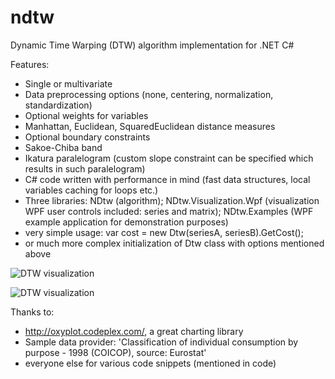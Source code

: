 ndtw
====

Dynamic Time Warping (DTW) algorithm implementation for .NET C#

Features:

* Single or multivariate
* Data preprocessing options (none, centering, normalization, standardization)
* Optional weights for variables
* Manhattan, Euclidean, SquaredEuclidean distance measures
* Optional boundary constraints
* Sakoe-Chiba band
* Ikatura paralelogram (custom slope constraint can be specified which results in such paralelogram)
* C# code written with performance in mind (fast data structures, local variables caching for loops etc.)
* Three libraries: NDtw (algorithm); NDtw.Visualization.Wpf (visualization WPF user controls included: series and matrix); NDtw.Examples (WPF example application for demonstration purposes)
* very simple usage: var cost = new Dtw(seriesA, seriesB).GetCost();
* or much more complex initialization of Dtw class with options mentioned above

![DTW visualization](https://github.com/doblak/ndtw/raw/master/wiki/visualization-series.png)

![DTW visualization](https://github.com/doblak/ndtw/raw/master/wiki/visualization-matrix.png)

Thanks to:
* http://oxyplot.codeplex.com/, a great charting library
* Sample data provider: 'Classification of individual consumption by purpose - 1998 (COICOP), source: Eurostat'
* everyone else for various code snippets (mentioned in code)
